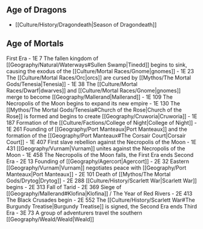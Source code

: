 
## Age of Dragons

- [[Culture/History/Dragondeath|Season of Dragondeath]]
## Age of Mortals

First Era
	- 1E 7 The fallen kingdom of [[Geography/Natural/Waterways#Sullen Swamp|Tinedd]] begins to sink, causing the exodus of the [[Culture/Mortal Races/Gnome|gnomes]]
	- 1E 23 The [[Culture/Mortal Races/Orc|orcs]] are cursed by [[Mythos/The Mortal Gods/Tenesia|Tenesia]]
	- 1E 38 The [[Culture/Mortal Races/Dwarf|dwarves]] and [[Culture/Mortal Races/Gnome|gnomes]] merge to become [[Geography/Mallerand|Mallerand]]
	- 1E 109 The Necropolis of the Moon begins to expand its new empire
	- 1E 130 The [[Mythos/The Mortal Gods/Tenesia#Church of the Rose|Church of the Rose]] is formed and begins to create [[Geography/Cruworia|Cruworia]]
	- 1E 187 Formation of the [[Culture/Factions/College of Night|College of Night]]
	- 1E 261 Founding of [[Geography/Port Manteaux|Port Manteaux]] and the formation of the [[Geography/Port Manteaux#The Corsair Court|Corsair Court]]
	- 1E 407 First slave rebellion against the Necropolis of the Moon
	- 1E 431 [[Geography/Vurnam|Vurnam]] unites against the Necropolis of the Moon
	- 1E 458 The Necropolis of the Moon falls, the First Era ends
Second Era
	- 2E 13 Founding of [[Geography/Agercort|Agercort]]
	- 2E 32 Eastern [[Geography/Vurnam|Vurnam]] negotiates peace with [[Geography/Port Manteaux|Port Manteaux]]
	- 2E 101 Death of [[Mythos/The Mortal Gods/Drytog|Drytog]]
	- 2E 288 [[Culture/History/Scarlett War|Scarlett War]] begins
	- 2E 313 Fall of Tarid
	- 2E 369 Siege of [[Geography/Mallerand#Klofina|Klofina]] / The Year of Red Rivers
	- 2E 413 The Black Crusades begin
	- 2E 552 The [[Culture/History/Scarlett War#The Burgundy Treatise|Burgundy Treatise]] is signed, the Second Era ends
Third Era
	- 3E 73 A group of adventurers travel the southern [[Geography/Weald/Weald|Weald]]